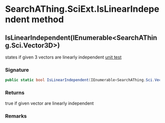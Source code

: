 # SearchAThing.SciExt.IsLinearIndependent method
## IsLinearIndependent(IEnumerable<SearchAThing.Sci.Vector3D>)
states if given 3 vectors are linearly independent
            [unit test](/test/Vector3D/Vector3DTest_0001.cs)

### Signature
```csharp
public static bool IsLinearIndependent(IEnumerable<SearchAThing.Sci.Vector3D> vectors)
```
### Returns
true if given vector are linearly independent
### Remarks

